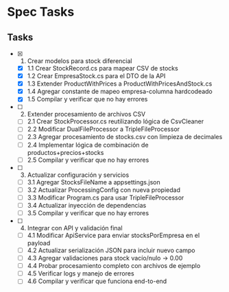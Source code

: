 # Spec Tasks

## Tasks

- [x] 1. Crear modelos para stock diferencial
  - [x] 1.1 Crear StockRecord.cs para mapear CSV de stocks
  - [x] 1.2 Crear EmpresaStock.cs para el DTO de la API
  - [x] 1.3 Extender ProductWithPrices a ProductWithPricesAndStock.cs
  - [x] 1.4 Agregar constante de mapeo empresa-columna hardcodeado
  - [x] 1.5 Compilar y verificar que no hay errores

- [ ] 2. Extender procesamiento de archivos CSV
  - [ ] 2.1 Crear StockProcessor.cs reutilizando lógica de CsvCleaner
  - [ ] 2.2 Modificar DualFileProcessor a TripleFileProcessor
  - [ ] 2.3 Agregar procesamiento de stocks.csv con limpieza de decimales
  - [ ] 2.4 Implementar lógica de combinación de productos+precios+stocks
  - [ ] 2.5 Compilar y verificar que no hay errores

- [ ] 3. Actualizar configuración y servicios
  - [ ] 3.1 Agregar StocksFileName a appsettings.json
  - [ ] 3.2 Actualizar ProcessingConfig con nueva propiedad
  - [ ] 3.3 Modificar Program.cs para usar TripleFileProcessor
  - [ ] 3.4 Actualizar inyección de dependencias
  - [ ] 3.5 Compilar y verificar que no hay errores

- [ ] 4. Integrar con API y validación final
  - [ ] 4.1 Modificar ApiService para enviar stocksPorEmpresa en el payload
  - [ ] 4.2 Actualizar serialización JSON para incluir nuevo campo
  - [ ] 4.3 Agregar validaciones para stock vacío/nulo → 0.00
  - [ ] 4.4 Probar procesamiento completo con archivos de ejemplo
  - [ ] 4.5 Verificar logs y manejo de errores
  - [ ] 4.6 Compilar y verificar que funciona end-to-end